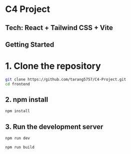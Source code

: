 #  C4 Project

## Tech: React + Tailwind CSS + Vite


## Getting Started


# 1. Clone the repository

```bash
git clone https://github.com/tarang5757/C4-Project.git
cd frontend
```

## 2. npm install

```bash
npm install
```

## 3. Run the development server

```bash
npm run dev
```

```bash
npm run build
```

